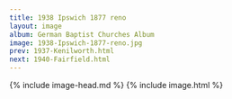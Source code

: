 ```yaml
---
title: 1938 Ipswich 1877 reno
layout: image
album: German Baptist Churches Album
image: 1938-Ipswich-1877-reno.jpg
prev: 1937-Kenilworth.html
next: 1940-Fairfield.html
---
```

{% include image-head.md %}
{% include image.html %}
